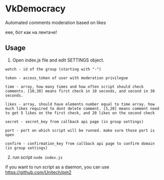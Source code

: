 # VkDemocracy
Automated comments moderation based on likes

еее, бот как на лентаче!

## Usage

1. Open index.js file and edit SETTINGS object.
```
watch - id of the group (starting with "-")

token - access_token of user with moderation privilegue

time - array, how many times and how often script should check comments. [10,30] means first check in 10 seconds, and second in 30 seconds. 

likes - array, should have elements number equal to time array. how much likes required to dont delete comment. [5,20] means comment need to get 5 likes on the first check, and 20 likes on the second check

secret - secret_key from callback api page (in group settings)

port - port on which script will be runned. make sure those port is open

confirm - confirmation_key from callback api page to confirm domain (in group settings)
```
2. run script `node index.js`

if you want to run script as a daemon, you can use https://github.com/Unitech/pm2
